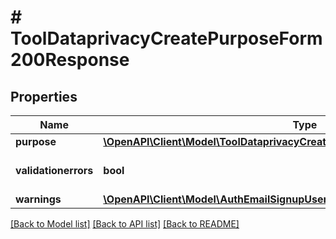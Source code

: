 # # ToolDataprivacyCreatePurposeForm200Response

## Properties

Name | Type | Description | Notes
------------ | ------------- | ------------- | -------------
**purpose** | [**\OpenAPI\Client\Model\ToolDataprivacyCreatePurposeForm200ResponsePurpose**](ToolDataprivacyCreatePurposeForm200ResponsePurpose.md) |  |
**validationerrors** | **bool** | Were there validation errors |
**warnings** | [**\OpenAPI\Client\Model\AuthEmailSignupUser200ResponseWarningsInner[]**](AuthEmailSignupUser200ResponseWarningsInner.md) |  | [optional]

[[Back to Model list]](../../README.md#models) [[Back to API list]](../../README.md#endpoints) [[Back to README]](../../README.md)
